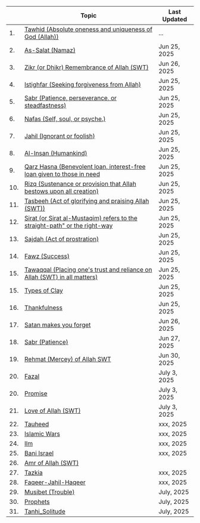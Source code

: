 |   | Topic                      | Last Updated               |
|---|---|---|
|1. | [Tawhid (Absolute oneness and uniqueness of God (Allah))](...)|...|
|2. | [As-Salat (Namaz)](https://github.com/muarshad01/YouTube_Videos/blob/main/quran/namaaz_in_quran.md)       | Jun 25, 2025 |
|3. | [Zikr (or Dhikr) Remembrance of Allah (SWT)](https://github.com/muarshad01/YouTube_Videos/blob/main/quran/zikr_benefits.md) | Jun 26, 2025 | 
|4. | [Istighfar (Seeking forgiveness from Allah)](https://github.com/muarshad01/YouTube_Videos/blob/main/quran/Istighfar.md) | Jun 25, 2025 |
|5. | [Sabr (Patience, perseverance, or steadfastness)](https://github.com/muarshad01/YouTube_Videos/blob/main/quran/sabr_patience.md) | Jun 25, 2025 |
|6. | [Nafas (Self, soul, or psyche.)](https://github.com/muarshad01/YouTube_Videos/blob/main/quran/nafs.md) | Jun 25, 2025 |
|7. | [Jahil (Ignorant or foolish)](https://github.com/muarshad01/YouTube_Videos/blob/main/quran/Jahil_Ignorant.md)  | Jun 25, 2025 |
|8. | [Al-Insan (Humankind)](https://github.com/muarshad01/YouTube_Videos/blob/main/quran/insaan_in_quran.md) | Jun 25, 2025 |
|9. | [Qarz Hasna (Benevolent loan, interest-free loan given to those in need](https://github.com/muarshad01/YouTube_Videos/blob/main/quran/qaraz_hasana.md) | Jun 25, 2025 |
|10. | [Rizq (Sustenance or provision that Allah bestows upon all creation)](https://github.com/muarshad01/YouTube_Videos/blob/main/quran/rizq.md) | Jun 25, 2025 |
|11. | [Tasbeeh (Act of glorifying and praising Allah (SWT))](https://github.com/muarshad01/YouTube_Videos/blob/main/quran/tasbeeh_in_quran.md) | Jun 25, 2025 | 
|12. | [Sirat (or Sirat al-Mustaqim) refers to the straight-path" or the right-way](https://github.com/muarshad01/YouTube_Videos/blob/main/quran/sirat.md) | Jun 25, 2025 |
|13. | [Sajdah (Act of prostration)](https://github.com/muarshad01/YouTube_Videos/blob/main/quran/sajdah.md) | Jun 25, 2025 |
|14. | [Fawz (Success)](https://github.com/muarshad01/YouTube_Videos/blob/main/quran/success.md)  | Jun 25, 2025 |
|15. | [Tawaqqal (Placing one's trust and reliance on Allah (SWT) in all matters)](https://github.com/muarshad01/YouTube_Videos/blob/main/quran/tawaqqal.md) | Jun 25, 2025 |
|15. | [Types of Clay](https://github.com/muarshad01/YouTube_Videos/blob/main/quran/teen_turab_salsal.md) | Jun 25, 2025 |
|16. | [Thankfulness](https://github.com/muarshad01/YouTube_Videos/blob/main/quran/thank_in_quran.md) | Jun 25, 2025 |
|17. | [Satan makes you forget](https://github.com/muarshad01/YouTube_Videos/blob/main/quran/Nasiya_forgot.md) | Jun 26, 2025 |
|18. | [ Sabr (Patience)](https://github.com/muarshad01/YouTube_Videos/blob/main/quran/sabr_patience.md)| Jun 27, 2025 |
|19. | [Rehmat (Mercey) of Allah SWT](https://github.com/muarshad01/YouTube_Videos/blob/main/quran/Rehmat_Mercey.md) | Jun 30, 2025 |
|20. | [Fazal](https://github.com/muarshad01/YouTube_Videos/blob/main/quran/fazal.md)| July 3, 2025 |
|20. | [Promise](https://github.com/muarshad01/YouTube_Videos/blob/main/quran/promise.md)| July 3, 2025 |
|21. | [Love of Allah (SWT)](https://github.com/muarshad01/YouTube_Videos/blob/main/quran/allah_ki_mohabbat.md) | July 3, 2025|
|22. | [Tauheed](...) | xxx, 2025|
|23. | [Islamic Wars](https://github.com/muarshad01/Quran_Topics/blob/main/Islamic_Wars.md) | xxx, 2025|
|24. | [Ilm](https://github.com/muarshad01/Quran_Topics/blob/main/Ilm.md)| xxx, 2025|
|25. | [Bani Israel](https://github.com/muarshad01/Quran_Topics/blob/main/bani_israel.md)| xxx, 2025|
|26. | [Amr of Allah (SWT)](https://github.com/muarshad01/Quran_Topics/blob/main/amr_of_allah.md)| 
|27. | [Tazkia](https://github.com/muarshad01/Quran_Topics/blob/main/tazkia.md) | xxx, 2025|
|28. | [Faqeer-Jahil-Haqeer](https://github.com/muarshad01/Quran_Topics/blob/main/faqeer-jahil-haqeer.md)| xxx, 2025|
|29. | [Musibet (Trouble)](https://github.com/muarshad01/Quran_Topics/blob/main/Trouble.md)| July, 2025|
|30. | [Prophets](https://github.com/muarshad01/Quran_Topics/blob/main/prophets.md)| July, 2025|
|31. | [Tanhi_Solitude](https://github.com/muarshad01/Quran_Topics/blob/main/Tanhi_Solitude.md)| July, 2025|

